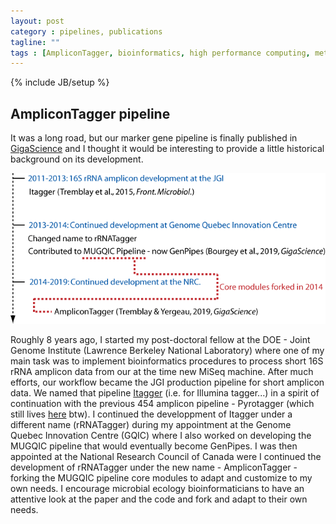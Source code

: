 ```yaml
---
layout: post
category : pipelines, publications
tagline: ""
tags : [AmpliconTagger, bioinformatics, high performance computing, metagenomics, 16S rRNA amplicons]
---
```

{% include JB/setup %}


## AmpliconTagger pipeline
It was a long road, but our marker gene pipeline is finally published in [GigaScience](https://academic.oup.com/gigascience/article/8/12/giz146/5670612) and I thought it would be interesting to provide a little historical background on its development.

![Timeline](/images/post_2019-12-12.png)

Roughly 8 years ago, I started my post-doctoral fellow at the DOE - Joint Genome Institute (Lawrence Berkeley National Laboratory) where one of my main task was to implement bioinformatics procedures to process short 16S rRNA amplicon data from our at the time new MiSeq machine. After much efforts, our workflow became the JGI production pipeline for short amplicon data. We named that pipeline [Itagger](https://jgi.doe.gov/wp-content/uploads/2016/06/DOE-JGI-iTagger-methods.pdf) (i.e. for Illumina tagger...) in a spirit of continuation with the previous 454 amplicon pipeline - Pyrotagger (which still lives [here](https://bitbucket.org/berkeleylab/jgi_pyrotagger/src/master/) btw). I continued the developpment of Itagger under a different name (rRNATagger) during my appointment at the Genome Quebec Innovation Centre (GQIC) where I also worked on developing the MUGQIC pipeline that would eventually become GenPipes. I was then appointed at the National Research Council of Canada were I continued the development of rRNATagger under the new name - AmpliconTagger - forking the MUGQIC pipeline core modules to adapt and customize to my own needs. I encourage microbial ecology bioinformaticians to have an attentive look at the paper and the code and fork and adapt to their own needs.
